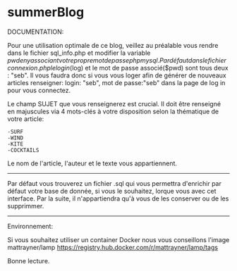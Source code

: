 # summerBlog

DOCUMENTATION:

Pour une utilisation optimale de ce blog, veillez au préalable vous rendre dans le fichier sql_info.php et modifier la variable
$pwd en y associant votre propre mot de passe phpmysql.
Par défaut dans le fichier connexion.php le login ($log) et le mot de passe associé($pwd) sont tous deux : "seb".
Il vous faudra donc si vous vous loger afin de générer de nouveaux articles renseigner:
login: "seb", mot de passe:"seb" dans la page de log in pour vous connectez.

Le champ SUJET que vous renseignerez est crucial. Il doit être renseigné en majuscules via 4 mots-clés à votre disposition selon la thématique
de votre article:

	-SURF
	-WIND
	-KITE
	-COCKTAILS

Le nom de l'article, l'auteur et le texte vous appartiennent.

------------------------------------------------------------------------------------------------------------------------------------------

Par défaut vous trouverez un fichier .sql qui vous permettra d'enrichir par défaut votre base de donnée, si vous le souhaitez, lorque vous
avec cet interface. Par la suite, il n'appartiendra qu'à vous de les conserver ou de les supprimmer.

------------------------------------------------------------------------------------------------------------------------------------------

Environnement:

Si vous souhaitez utiliser un container Docker nous vous conseillons l'image mattrayner/lamp
https://registry.hub.docker.com/r/mattrayner/lamp/tags


Bonne lecture.
